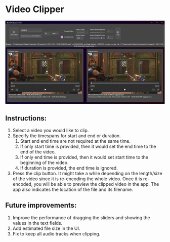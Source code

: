 # Video Clipper

![Light theme screenshot](./screenshots/app-view.png)

## Instructions:
1. Select a video you would like to clip.
2. Specify the timespans for start and end or duration.
	1. Start and end time are not required at the same time.
	2. If only start time is provided, then it would set the end time to the end of the video.
	3. If only end time is provided, then it would set start time to the beginning of the video.
	4. If duration is provided, the end time is ignored. 
3. Press the clip button. It might take a while depending on the length/size of the video since it is re-encoding the whole video. Once it is re-encoded, you will be able to preview the clipped video in the app. The app also indicates the location of the file and its filename.

## Future improvements:
1. Improve the performance of dragging the sliders and showing the values in the text fields.
2. Add estimated file size in the UI.
3. Fix to keep all audio tracks when clipping. 